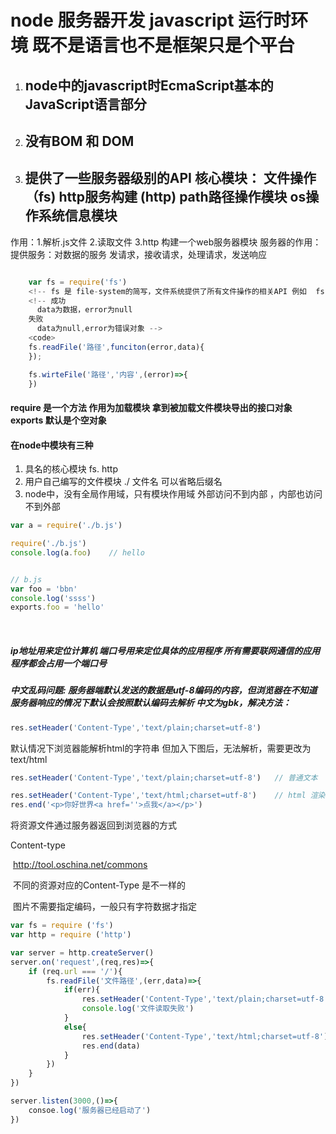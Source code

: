 
# node 服务器开发 javascript 运行时环境 既不是语言也不是框架只是个平台
1. ## node中的javascript时EcmaScript基本的JavaScript语言部分 

2. ## 没有BOM 和 DOM 

3. ## 提供了一些服务器级别的API 核心模块： 文件操作（fs) http服务构建 (http) path路径操作模块 os操作系统信息模块


作用：1.解析.js文件
     2.读取文件
     3.http  构建一个web服务器模块  服务器的作用：提供服务：对数据的服务 发请求，接收请求，处理请求，发送响应
    

```javascript

    var fs = require('fs')
    <!-- fs 是 file-system的简写，文件系统提供了所有文件操作的相关API 例如  fs.readFile读取文件 -->
    <!-- 成功
      data为数据，error为null
    失败
      data为null,error为错误对象 -->
    <code>
    fs.readFile('路径',funciton(error,data){
    });

    fs.wirteFile('路径','内容',(error)=>{    
    })
```



####     require 是一个方法 作用为加载模块  拿到被加载文件模块导出的接口对象 exports 默认是个空对象

####  在node中模块有三种  

1. 具名的核心模块 fs. http
2. 用户自己编写的文件模块  ./  文件名 可以省略后缀名
3. node中，没有全局作用域，只有模块作用域 外部访问不到内部 ，内部也访问不到外部



```javascript
var a = require('./b.js')

require('./b.js')
console.log(a.foo)    // hello


// b.js
var foo = 'bbn'
console.log('ssss')
exports.foo = 'hello'
```

​    

##### ip地址用来定位计算机 端口号用来定位具体的应用程序  所有需要联网通信的应用程序都会占用一个端口号



##### 中文乱码问题: 服务器端默认发送的数据是utf-8编码的内容，但浏览器在不知道服务器响应的情况下默认会按照默认编码去解析 中文为gbk，解决方法：

```javascript
res.setHeader('Content-Type','text/plain;charset=utf-8')
```



默认情况下浏览器能解析html的字符串 但加入下图后，无法解析，需要更改为text/html

```javascript
res.setHeader('Content-Type','text/plain;charset=utf-8')   // 普通文本

res.setHeader('Content-Type','text/html;charset=utf-8')    // html 渲染
res.end('<p>你好世界<a href=''>点我</a></p>')
```

将资源文件通过服务器返回到浏览器的方式

Content-type 

​     http://tool.oschina.net/commons

​     不同的资源对应的Content-Type 是不一样的

​     图片不需要指定编码，一般只有字符数据才指定

```javascript
var fs = require ('fs')
var http = require ('http')

var server = http.createServer()
server.on('request',(req,res)=>{
    if (req.url === '/'){
        fs.readFile('文件路径',(err,data)=>{
            if(err){
                res.setHeader('Content-Type','text/plain;charset=utf-8') 
                console.log('文件读取失败')
            }
            else{
                res.setHeader('Content-Type','text/html;charset=utf-8') 
                res.end(data)
            }
        })
    }
})

server.listen(3000,()=>{
    consoe.log('服务器已经启动了')
})
```

